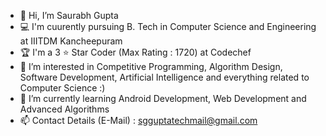 - 👋 Hi, I’m Saurabh Gupta 
- 💻 I'm cuurently pursuing B. Tech in Computer Science and Engineering at IIITDM Kancheepuram
- 🏆 I'm a 3 ⭐️ Star Coder (Max Rating : 1720) at Codechef 
- 👀 I’m interested in Competitive Programming, Algorithm Design, Software Development, Artificial Intelligence and everything related to Computer Science :)
- 🌱 I’m currently learning Android Development, Web Development and Advanced Algorithms
- 📫 Contact Details (E-Mail) : sgguptatechmail@gmail.com 

<!---
TheLordSaurabh/TheLordSaurabh is a ✨ special ✨ repository because its `README.md` (this file) appears on your GitHub profile.
You can click the Preview link to take a look at your changes.
--->
